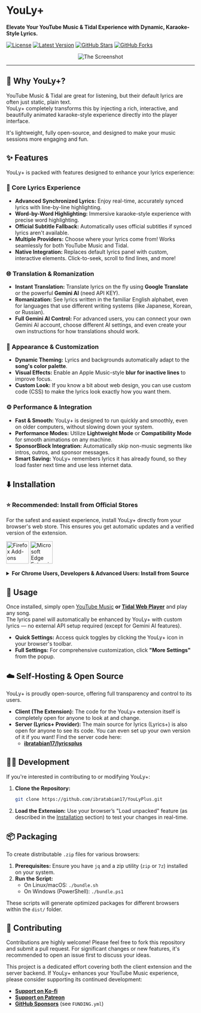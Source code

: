 # YouLy+

**Elevate Your YouTube Music & Tidal Experience with Dynamic, Karaoke-Style Lyrics.**

[![License](https://img.shields.io/github/license/ibratabian17/YouLyPlus?style=for-the-badge)](https://github.com/ibratabian17/YouLyPlus/blob/main/LICENSE)
[![Latest Version](https://img.shields.io/github/v/release/ibratabian17/YouLyPlus?style=for-the-badge)](https://github.com/ibratabian17/YouLyPlus/releases)
[![GitHub Stars](https://img.shields.io/github/stars/ibratabian17/YouLyPlus?style=for-the-badge&color=yellow)](https://github.com/ibratabian17/YouLyPlus/stargazers)
[![GitHub Forks](https://img.shields.io/github/forks/ibratabian17/YouLyPlus?style=for-the-badge&color=blue)](https://github.com/ibratabian17/YouLyPlus/network/members)

<p align="center">
<img src="https://ibratabian17.github.io/youlyplus-page/assets/screenshot-4.png" alt="The Screenshot">
</p>

---

## 🌟 Why YouLy+?

YouTube Music & Tidal are great for listening, but their default lyrics are often just static, plain text.  
YouLy+ completely transforms this by injecting a rich, interactive, and beautifully animated karaoke-style experience directly into the player interface.

It's lightweight, fully open-source, and designed to make your music sessions more engaging and fun.

## ✨ Features

YouLy+ is packed with features designed to enhance your lyrics experience:

### 🎤 Core Lyrics Experience

-   **Advanced Synchronized Lyrics:** Enjoy real-time, accurately synced lyrics with line-by-line highlighting.
-   **Word-by-Word Highlighting:** Immersive karaoke-style experience with precise word highlighting.
-   **Official Subtitle Fallback:** Automatically uses official subtitles if synced lyrics aren't available.
-   **Multiple Providers:** Choose where your lyrics come from! Works seamlessly for both YouTube Music and Tidal.
-   **Native Integration:** Replaces default lyrics panel with custom, interactive elements. Click-to-seek, scroll to find lines, and more!

### 🌐 Translation & Romanization

-   **Instant Translation:** Translate lyrics on the fly using **Google Translate** or the powerful **Gemini AI** (need API KEY).
-   **Romanization:** See lyrics written in the familiar English alphabet, even for languages that use different writing systems (like Japanese, Korean, or Russian).
-   **Full Gemini AI Control:** For advanced users, you can connect your own Gemini AI account, choose different AI settings, and even create your own instructions for how translations should work.

### 🎨 Appearance & Customization

-   **Dynamic Theming:** Lyrics and backgrounds automatically adapt to the **song's color palette**.
-   **Visual Effects:** Enable an Apple Music-style **blur for inactive lines** to improve focus.
-   **Custom Look:** If you know a bit about web design, you can use custom code (CSS) to make the lyrics look exactly how you want them.

### ⚙️ Performance & Integration

-   **Fast & Smooth:** YouLy+ is designed to run quickly and smoothly, even on older computers, without slowing down your system.
-   **Performance Modes:** Utilize **Lightweight Mode** or **Compatibility Mode** for smooth animations on any machine.
-   **SponsorBlock Integration:** Automatically skip non-music segments like intros, outros, and sponsor messages.
-   **Smart Saving:** YouLy+ remembers lyrics it has already found, so they load faster next time and use less internet data.

## ⬇️ Installation

### ⭐ Recommended: Install from Official Stores

For the safest and easiest experience, install YouLy+ directly from your browser's web store. This ensures you get automatic updates and a verified version of the extension.

<p float="left">
<a href="https://addons.mozilla.org/en-US/firefox/addon/youly/" target="_blank"><img src="https://blog.mozilla.org/addons/files/2020/04/get-the-addon-fx-apr-2020.svg" alt="Firefox Add-ons" height="60"/></a>
<a href="https://microsoftedge.microsoft.com/addons/detail/youly/gichhhcjpkhbidkecadfejcjgcmdlnpb" target="_blank"><img src="https://upload.wikimedia.org/wikipedia/commons/f/f7/Get_it_from_Microsoft_Badge.svg" alt="Microsoft Edge Extensions" height="60"/></a>
</p>

<details>
<summary><b>For Chrome Users, Developers & Advanced Users: Install from Source</b></summary>

### For Chrome (Manifest V3)

1.  **Clone or Download the Repository:**
    ```bash
    git clone https://github.com/ibratabian17/YouLyPlus.git
    ```
2.  Alternatively, you can download the latest release from [Github Releases](https://github.com/ibratabian17/YouLyPlus/releases/latest).
3.  **Open Chrome Extensions Page:**
    Navigate to `chrome://extensions/`.
4.  **Enable Developer Mode:**
    Toggle the "Developer mode" switch in the top right corner.
5.  **Load Unpacked Extension:**
    Click on "Load unpacked" and select the cloned repository folder.

### For Firefox

1.  **Clone or Download the Repository:**
    ```bash
    git clone https://github.com/ibratabian17/YouLyPlus.git
    ```
2.  Alternatively, you can download the latest release from [Github Releases](https://github.com/ibratabian17/YouLyPlus/releases/latest).
3.  **Open Firefox Debugging Page:**
    Navigate to `about:debugging#/runtime/this-firefox`.
4.  **Load Temporary Add-on:**
    Click on "Load Temporary Add-on" and choose the `manifest.json` file from the repository folder.

</details>

## 🚀 Usage

Once installed, simply open [YouTube Music](https://music.youtube.com/) **or [Tidal Web Player](https://listen.tidal.com/)** and play any song.  
The lyrics panel will automatically be enhanced by YouLy+ with custom lyrics — no external API setup required (except for Gemini AI features).

-   **Quick Settings:** Access quick toggles by clicking the YouLy+ icon in your browser's toolbar.
-   **Full Settings:** For comprehensive customization, click **"More Settings"** from the popup.

## ☁️ Self-Hosting & Open Source

YouLy+ is proudly open-source, offering full transparency and control to its users.

-   **Client (The Extension):** The code for the YouLy+ extension itself is completely open for anyone to look at and change.
-   **Server (Lyrics+ Provider):** The main source for lyrics (Lyrics+) is also open for anyone to see its code. You can even set up your own version of it if you want! Find the server code here:
    -   [**ibratabian17/lyricsplus**](https://github.com/ibratabian17/lyricsplus)

## 🧑‍💻 Development

If you're interested in contributing to or modifying YouLy+:

1.  **Clone the Repository:**
    ```bash
    git clone https://github.com/ibratabian17/YouLyPlus.git
    ```
2.  **Load the Extension:**
    Use your browser’s "Load unpacked" feature (as described in the [Installation](#installation) section) to test your changes in real-time.

## 📦 Packaging

To create distributable `.zip` files for various browsers:

1.  **Prerequisites:** Ensure you have `jq` and a zip utility (`zip` or `7z`) installed on your system.
2.  **Run the Script:**
    -   On Linux/macOS: `./bundle.sh`
    -   On Windows (PowerShell): `./bundle.ps1`

These scripts will generate optimized packages for different browsers within the `dist/` folder.

## 🤝 Contributing

Contributions are highly welcome! Please feel free to fork this repository and submit a pull request. For significant changes or new features, it's recommended to open an issue first to discuss your ideas.

This project is a dedicated effort covering both the client extension and the server backend. If YouLy+ enhances your YouTube Music experience, please consider supporting its continued development:

-   [**Support on Ko-fi**](https://ko-fi.com/ibratabian17)
-   [**Support on Patreon**](https://patreon.com/ibratabian17)
-   [**GitHub Sponsors**](https://github.com/sponsors) (see `FUNDING.yml`)
